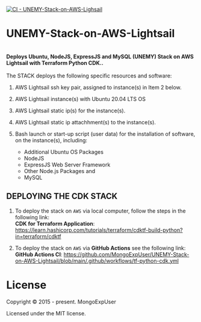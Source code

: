 
[![CI - UNEMY-Stack-on-AWS-Lighsail](https://github.com/MongoExpUser/UNEMY-Stack-on-AWS-Lightsail/actions/workflows/tf-python-cdk.yml/badge.svg)](https://github.com/MongoExpUser/UNEMY-Stack-on-AWS-Lightsail/actions/workflows/tf-python-cdk.yml)
# UNEMY-Stack-on-AWS-Lightsail

<br>
<strong>
Deploys Ubuntu, NodeJS, ExpressJS and MySQL (UNEMY) Stack on AWS Lightsail with Terraform Python CDK..
</strong>
<br><br>
The  STACK deploys the following specific resources and software:

1) AWS Lightsail ssh key pair, assigned to instance(s) in Item 2 below.
                                                                                                                                                 
2) AWS Lightsail instance(s) with Ubuntu 20.04 LTS OS
                                                                                                                                                 
3) AWS Lightsail static ip(s) for the instance(s).
                                                                                                                                               
4) AWS Lightsail static ip attachhment(s) to the instance(s).

5) Bash launch or start-up script (user data) for the installation of software, on the instance(s), including:

   -  Additional Ubuntu OS Packages <br>
   -  NodeJS <br>
   -  ExpressJS Web Server Framework <br>
   -  Other Node.js Packages and <br>
   -  MySQL

## DEPLOYING THE CDK STACK

1) To deploy the stack  on ```AWS``` via local computer, follow the steps in the following link:<br>
 <strong>CDK for Terraform Application</strong>: <a href="https://learn.hashicorp.com/tutorials/terraform/cdktf-build-python?in=terraform/cdktf" rel="nofollow">https://learn.hashicorp.com/tutorials/terraform/cdktf-build-python?in=terraform/cdktf</a></p>
  
2) To deploy the stack  on ```AWS``` via <strong>GitHub Actions</strong> see the following link: <br>
<strong>GitHub Actions CI</strong>: <a href="https://learn.hashicorp.com/tutorials/terraform/cdktf-build-python?in=terraform/cdktf" rel="nofollow">https://github.com/MongoExpUser/UNEMY-Stack-on-AWS-Lightsail/blob/main/.github/workflows/tf-python-cdk.yml</a></p>
  

# License

Copyright © 2015 - present. MongoExpUser

Licensed under the MIT license.
